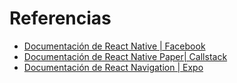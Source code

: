 # Referencias

- [Documentación de React Native | Facebook](https://reactnative.dev/)
- [Documentación de React Native Paper| Callstack](https://callstack.github.io/react-native-paper/)
- [Documentación de React Navigation | Expo](https://reactnavigation.org/docs/getting-started)
